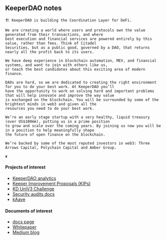 ## KeeperDAO notes

```
🏗️ KeeperDAO is building the Coordination Layer for DeFi.

We are creating a world where users and protocols own the value generated from their transactions, and where 
best execution and financial services are powered entirely by this value, rather than fees. Think of Citadel 
Securities, but as a public good, governed by a DAO, that returns nearly all the profit back to its users.

We have deep experience in blockchain automation, MEV, and financial systems, and want to join with others like us, 
or teach the best candidates about this exciting area of modern finance. 

DAOs are hard, so we are dedicated to creating the right environment for you to do your best work. At KeeperDAO you’ll 
have the opportunity to work on solving hard and important problems that will help innovate and improve the way value 
is exchanged on the blockchain. You will be surrounded by some of the brightest minds in web3 and given all the 
resources you need to do your best work.

We’re an early stage startup with a very healthy, liquid treasury (over US$100mm), putting us in a prime position 
to grow and scale over the coming years. By joining us now you will be in a position to help meaningfully shape 
the future of open finance on the blockchain.

We’re backed by some of the most reputed investors in web3: Three Arrows Capital, Polychain Capital and Amber Group.

♜
```


#### Projects of interest

* [KeeperDAO analytics](https://github.com/keeperdao/analytics)
* [Keeper Improvement Proposals (KIPs)](https://github.com/keeperdao/kips)
* [KD UniV3 Challenge](https://github.com/keeperdao/solidity-challenge-2)
* [Security audits docs](https://github.com/keeperdao/docs/tree/master/audits)
* [kAave](https://github.com/keeperdao/kaave)


#### Documents of interest


* [docs page](https://docs.keeperdao.com/reference/)
* [Whitepaper](https://github.com/keeperdao/whitepaper )
* [Medium blog](https://medium.com/keeperdao)
